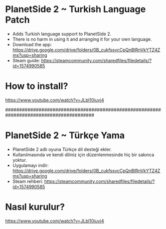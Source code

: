 # PlanetSide 2 ~ Turkish Language Patch
- Adds Turkish language support to PlanetSide 2.
- There is no harm in using it and arranging it for your own language.
- Download the app: https://drive.google.com/drive/folders/0B_cukfssvcCpQnBlRnVkYTZ4Zms?usp=sharing
- Steam guide: https://steamcommunity.com/sharedfiles/filedetails/?id=1574990585

# How to install?
https://www.youtube.com/watch?v=JLbI10iuvj4

########################################################################################

# PlanetSide 2 ~ Türkçe Yama
- PlanetSide 2 adlı oyuna Türkçe dil desteği ekler.
- Kullanılmasında ve kendi diliniz için düzenlenmesinde hiç bir sakınca yoktur.
- Uygulamayı indir: https://drive.google.com/drive/folders/0B_cukfssvcCpQnBlRnVkYTZ4Zms?usp=sharing
- Steam rehberi: https://steamcommunity.com/sharedfiles/filedetails/?id=1574990585

# Nasıl kurulur?
https://www.youtube.com/watch?v=JLbI10iuvj4


